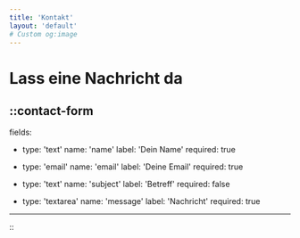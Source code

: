 ```yaml
---
title: 'Kontakt'
layout: 'default'
# Custom og:image
---
```


# Lass eine Nachricht da

::contact-form
---
fields:
  - type: 'text'
    name: 'name'
    label: 'Dein Name'
    required: true

  - type: 'email'
    name: 'email'
    label: 'Deine Email'
    required: true

  - type: 'text'
    name: 'subject'
    label: 'Betreff'
    required: false

  - type: 'textarea'
    name: 'message'
    label: 'Nachricht'
    required: true
---
::
